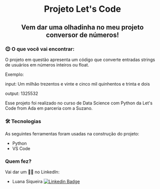 <h1 align="center">Projeto Let's Code</h1>

<h2 align="center">
	Vem dar uma olhadinha no meu projeto conversor de números!
</h2>

### 😊 O que você vai encontrar:

<p align="left">O projeto em questão apresenta um código que converte entradas strings de usuários em números inteiros ou float. </p>
<p> Exemplo:</p> 
<p> input: Um milhão trezentos e vinte e cinco mil quinhentos e trinta e dois</p>
<p> output: 1325532 </p> 

<p align="left"> Esse projeto foi realizado no curso de Data Science com Python da Let's Code from Ada em parceria com a Suzano.</p>


### 🛠 Tecnologias

As seguintes ferramentas foram usadas na construção do projeto:

- Python
- VS Code

### Quem fez?

Vai dar um 👋🏽 no LinkedIn:

- Luana Siqueira  [![Linkedin Badge](https://img.shields.io/badge/-luanasiqueira-blue?style=flat-square&logo=linkedin&logoColor=white&link=https://www.linkedin.com/in/luana-chaves-siqueira/)](https://www.linkedin.com/in/luana-chaves-siqueira/)
